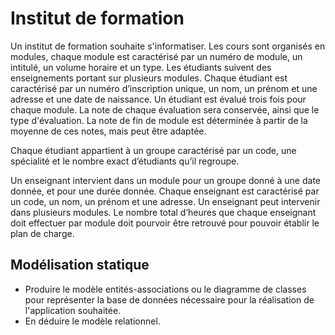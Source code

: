 # Institut de formation



Un institut de formation souhaite s'informatiser.
Les cours sont organisés en modules, chaque module est caractérisé par un numéro de module, un intitulé, un volume horaire et un type. Les étudiants suivent des enseignements portant sur plusieurs modules. Chaque étudiant est caractérisé par un numéro d’inscription unique, un nom, un prénom et une adresse et une date de naissance. Un étudiant est évalué trois fois pour chaque module. La note de chaque évaluation sera conservée, ainsi que le type d'évaluation. La note de fin de module est déterminée à partir de la moyenne de ces notes, mais peut être adaptée.

Chaque étudiant appartient à un groupe caractérisé par un code, une spécialité et le nombre exact d’étudiants qu’il regroupe.

Un enseignant intervient dans un module pour un groupe donné à une date donnée, et pour une durée donnée. Chaque enseignant est caractérisé par un code, un nom, un prénom et une adresse. Un enseignant peut intervenir dans plusieurs modules. Le nombre total d’heures que chaque enseignant doit effectuer par module doit pourvoir être retrouvé pour pouvoir établir le plan de charge.




## Modélisation statique
- Produire le modèle entités-associations ou le diagramme de classes pour représenter la base de données nécessaire pour la réalisation de l'application souhaitée.
- En déduire le modèle relationnel.
